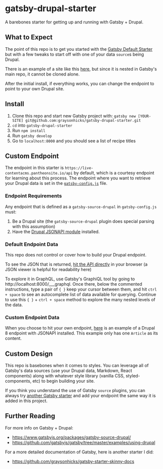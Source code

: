 # gatsby-drupal-starter
A barebones starter for getting up and running with Gatsby + Drupal.

## What to Expect
The point of this repo is to get you started with the [Gatsby Default Starter](https://github.com/gatsbyjs/gatsby-starter-default) but with a few tweaks to start off with one of your data `source`s being Drupal.

There is an example of a site like this [here](https://github.com/gatsbyjs/gatsby/tree/master/examples/using-drupal), but since it is nested in Gatsby's main repo, it cannot be cloned alone.

After the initial install, if everything works, you can change the endpoint to point to your own Drupal site.

## Install

1. Clone this repo and start new Gatsby project with: `gatsby new [YOUR-SITE] git@github.com:graysonhicks/gatsby-drupal-starter.git`
2. `cd` into `gatsby-drupal-starter`
3. Run `npm install`
4. Run `gatsby develop`
5. Go to `localhost:8000` and you should see a list of recipe titles

## Custom Endpoint

The endpoint in this starter is `https://live-contentacms.pantheonsite.io/api` by default, which is a courtesy endpoint for learning about this process.  The endpoint where you want to retrieve your Drupal data is set in the [`gatsby-config.js`](gatsby-config.js) file.

### Endpoint Requirements

Any endpoint that is defined as a `gatsby-source-drupal` in `gatsby-config.js` must:

1. Be a Drupal site (the `gatsby-source-drupal` plugin does special parsing with this assumption)
2. Have the [Drupal JSONAPI module](https://www.drupal.org/project/jsonapi) installed.

### Default Endpoint Data

This repo does not control or cover how to build your Drupal endpoint.  

To see the JSON that is returned, [hit the API directly](https://live-contentacms.pantheonsite.io/api) in your browser (a JSON viewer is helpful for readability here)

To explore it in GraphQL, use Gatsby's GraphiQL tool by going to http://localhost:8000/___graphql.  Once there, below the commented instructions, type a pair of `{ }` keep your cursor between them, and hit `ctrl + space` to see an autocomplete list of data available for querying.  Continue to use this `{ }` + `ctrl + space` method to explore the many nested levels of the data.

### Custom Endpoint Data

When you choose to hit your own endpoint, [here](http://dev-gatsby-drupal.pantheonsite.io/jsonapi/) is an example of a Drupal 8 endpoint with JSONAPI installed.  This example only has one `Article` as its content.

## Custom Design

This repo is basebones when it comes to styles.  You can leverage all of Gatsby's data sources (use your Drupal data, Markdown, React components) along with whatever style library (vanilla CSS, styled-components, etc) to begin building your site.

If you think you understand the use of Gatsby `source` plugins, you can always try [another Gatsby starter](https://www.gatsbyjs.org/docs/gatsby-starters/#gatsby-starters) and add your endpoint the same way it is added in this project.

## Further Reading
For more info on Gatsby + Drupal:
- https://www.gatsbyjs.org/packages/gatsby-source-drupal/
- https://github.com/gatsbyjs/gatsby/tree/master/examples/using-drupal

For a more detailed documentation of Gatsby, here is another starter I did:
- https://github.com/graysonhicks/gatsby-starter-skinny-docs